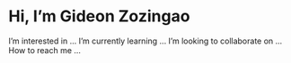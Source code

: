 # Hi, I’m Gideon Zozingao

I’m interested in ...
I’m currently learning ...
I’m looking to collaborate on ...
How to reach me ...
